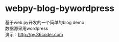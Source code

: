 webpy-blog-bywordpress
======================

基于web.py开发的一个简单的blog demo <br />
数据源采用wordpress <br />
演示：http://py.36coder.com
